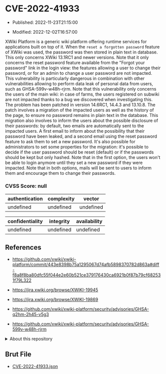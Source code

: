 # CVE-2022-41933

- Published: 2022-11-23T21:15:00

- Modified: 2022-12-02T16:57:00

XWiki Platform is a generic wiki platform offering runtime services for applications built on top of it. When the `reset a forgotten password` feature of XWiki was used, the password was then stored in plain text in database. This only concerns XWiki 13.1RC1 and newer versions. Note that it only concerns the reset password feature available from the "Forgot your password" link in the login view: the features allowing a user to change their password, or for an admin to change a user password are not impacted. This vulnerability is particularly dangerous in combination with other vulnerabilities allowing to perform data leak of personal data from users, such as GHSA-599v-w48h-rjrm. Note that this vulnerability only concerns the users of the main wiki: in case of farms, the users registered on subwiki are not impacted thanks to a bug we discovered when investigating this. The problem has been patched in version 14.6RC1, 14.4.3 and 13.10.8. The patch involves a migration of the impacted users as well as the history of the page, to ensure no password remains in plain text in the database. This migration also involves to inform the users about the possible disclosure of their passwords: by default, two emails are automatically sent to the impacted users. A first email to inform about the possibility that their password have been leaked, and a second email using the reset password feature to ask them to set a new password. It's also possible for administrators to set some properties for the migration: it's possible to decide if the user password should be reset (default) or if the passwords should be kept but only hashed. Note that in the first option, the users won't be able to login anymore until they set a new password if they were impacted. Note that in both options, mails will be sent to users to inform them and encourage them to change their passwords.

### CVSS Score: **null**

| authentication | complexity | vector |
| --- | --- | --- |
| undefined | undefined | undefined |

| confidentiality | integrity | availability |
| --- | --- | --- |
| undefined | undefined | undefined |

## References

* https://github.com/xwiki/xwiki-platform/commit/443e8398b75a1295067d74afb5898370782d863a#diff-f8a8f8ba80dfc55f044e2e60b521ce379176430ca6921b0f87b79cf682531f79L322

* https://jira.xwiki.org/browse/XWIKI-19945

* https://jira.xwiki.org/browse/XWIKI-19869

* https://github.com/xwiki/xwiki-platform/security/advisories/GHSA-q2hm-2h45-v5g3

* https://github.com/xwiki/xwiki-platform/security/advisories/GHSA-599v-w48h-rjrm

<details>
<summary>About this repository</summary> 

  This repository is part of the project [Live Hack CVE](https://github.com/Live-Hack-CVE). Main website can be found [www.live-hack.org](https://www.live-hack.org) 
  
  Made by [Sn0wAlice](https://github.com/Sn0wAlice) for the people that care about security and need to have a feed of the latest CVEs. Hope you enjoy it, don't forget to star the repo and follow me on [Twitter](https://twitter.com/Sn0wAlice) and [Github](https://github.com/Sn0wAlice). And that is my [personnal website](https://www.alice-snow.me/)

  - [Home Page](https://github.com/Live-Hack-CVE)
  - [Framework](https://github.com/Live-Hack-CVE/cve-framework)
  - [CVE database](https://github.com/Live-Hack-CVE/full_database)
  - [Changelog](https://github.com/Live-Hack-CVE/Changelog)
</details>

## Brut File

* [CVE-2022-41933.json](https://raw.githubusercontent.com/Live-Hack-CVE/full_database/main/cves/2022/CVE-2022-41933.json)

